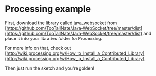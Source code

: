# Processing example

First, download the library called java_websocket from [https://github.com/TooTallNate/Java-WebSocket/tree/master/dist](https://github.com/TooTallNate/Java-WebSocket/tree/master/dist) and place it into your libraries folder for Processing.

For more info on that, check out [http://wiki.processing.org/w/How_to_Install_a_Contributed_Library](http://wiki.processing.org/w/How_to_Install_a_Contributed_Library).

Then just run the sketch and you're golden!